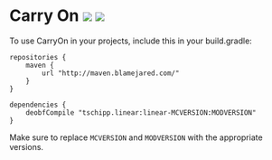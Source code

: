 
# Carry On [![](http://cf.way2muchnoise.eu/carry-on.svg)](https://minecraft.curseforge.com/projects/carry-on) [![](http://cf.way2muchnoise.eu/versions/carry-on.svg)](https://minecraft.curseforge.com/projects/carry-on)

To use CarryOn in your projects, include this in your build.gradle:
```
repositories {
	maven {
		url "http://maven.blamejared.com/"
	}
}

dependencies {
	deobfCompile "tschipp.linear:linear-MCVERSION:MODVERSION" 
}
```
Make sure to replace `MCVERSION` and `MODVERSION` with the appropriate versions.
